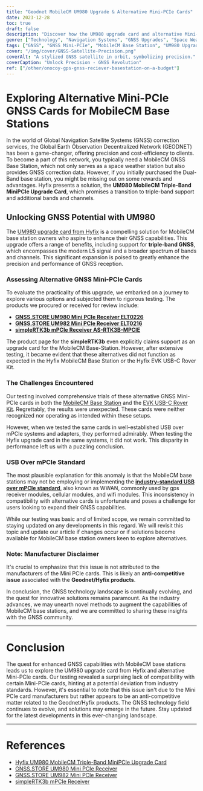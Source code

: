 ```yaml
---
title: "Geodnet MobileCM UM980 Upgrade & Alternative Mini-PCIe Cards"
date: 2023-12-28
toc: true
draft: false
description: "Discover how the UM980 upgrade card and alternative Mini-PCIe cards can supercharge your GNSS capabilities. Are MobileCM Base Stations ready for a revolution?"
genre: ["Technology", "Navigation Systems", "GNSS Upgrades", "Space Weather Stations", "Alternative GNSS Cards", "Hyfix UM980", "GNSS Reception", "Geodnet Solutions", "Satellite Technology", "Precision Positioning"]
tags: ["GNSS", "GNSS Mini-PCIe", "MobileCM Base Station", "UM980 Upgrade Card", "GNSS Correction Services", "Triple-Band GNSS", "Hyfix", "Global Navigation Satellite Systems", "USB over mPCIe", "Geodnet", "Space Weather Station", "GNSS Reception", "Alternative GNSS Cards", "Technology Solutions", "Hyfix Products", "GNSS Upgrade", "Satellite Signals", "Precision Positioning", "GNSS Testing", "Industry Standards", "Anti-Competitive Issue", "GNSS Mini-PCIe Compatibility", "UM980 Review", "Hyfix UM980 Upgrade", "GNSS Technology Landscape", "Hyfix UM980 Compatibility", "MobileCM Base Station Upgrade", "Geodnet Challenges", "GNSS Mini-PCIe Cards", "MobileCM Base Station Testing"]
cover: "/img/cover/GNSS-Satellite-Precision.png"
coverAlt: "A stylized GNSS satellite in orbit, symbolizing precision."
coverCaption: "Unlock Precision - GNSS Revolution"
ref: ["/other/onocoy-gps-gnss-reciever-basestation-on-a-budget"]
---
```


# Exploring Alternative Mini-PCIe GNSS Cards for MobileCM Base Stations

In the world of Global Navigation Satellite Systems (GNSS) correction services, the Global Earth Observation Decentralized Network (GEODNET) has been a game-changer, offering precision and cost-efficiency to clients. To become a part of this network, you typically need a MobileCM GNSS Base Station, which not only serves as a space weather station but also provides GNSS correction data. However, if you initially purchased the Dual-Band base station, you might be missing out on some rewards and advantages. Hyfix presents a solution, the **UM980 MobileCM Triple-Band MiniPCIe Upgrade Card**, which promises a transition to triple-band support and additional bands and channels. 

## Unlocking GNSS Potential with UM980

The [UM980 upgrade card from Hyfix](https://hyfix.ai/products/mobilecm-triple-band-minipcie-upgrade-card) is a compelling solution for MobileCM base station owners who aspire to enhance their GNSS capabilities. This upgrade offers a range of benefits, including support for **triple-band GNSS**, which encompasses the modern L5 signal and a broader spectrum of bands and channels. This significant expansion is poised to greatly enhance the precision and performance of GNSS reception.

### Assessing Alternative GNSS Mini-PCIe Cards

To evaluate the practicality of this upgrade, we embarked on a journey to explore various options and subjected them to rigorous testing. The products we procured or received for review include:

- **[GNSS.STORE UM980 Mini PCIe Receiver ELT0226](https://gnss.store/unicore-gnss-modules/251-elt0226.html)**
- **[GNSS.STORE UM982 Mini PCIe Receiver ELT0216](https://gnss.store/um982-gnss-modules/243-elt0216.html)**
- **[simpleRTK3b mPCIe Receiver AS-RTK3B-MPCIE](https://www.ardusimple.com/product/simplertk3b-mpcie-septentrio-mosaic/)**

The product page for the **simpleRTK3b** even explicitly claims support as an upgrade card for the MobileCM Base-Station. However, after extensive testing, it became evident that these alternatives did not function as expected in the Hyfix MobileCM Base Station or the Hyfix EVK USB-C Rover Kit.

### The Challenges Encountered

Our testing involved comprehensive trials of these alternative GNSS Mini-PCIe cards in both the [MobileCM Base Station](https://hyfix.ai/products/mobilecm-space-weather-station) and the [EVK USB-C Rover Kit](https://hyfix.ai/products/evk-usb-c-rover-kit). Regrettably, the results were unexpected. These cards were neither recognized nor operating as intended within these setups.

However, when we tested the same cards in well-established USB over mPCIe systems and adapters, they performed admirably. When testing the Hyfix upgrade card in the same systems, it did not work. This disparity in performance left us with a puzzling conclusion.

### USB Over mPCIe Standard

The most plausible explanation for this anomaly is that the MobileCM base stations may not be employing or implementing the [**industry-standard USB over mPCIe standard**](https://en.wikipedia.org/wiki/PCI_Express), also known as WWAN, commonly used by gps receiver modules, cellular modules, and wifi modules. This inconsistency in compatibility with alternative cards is unfortunate and poses a challenge for users looking to expand their GNSS capabilities.

While our testing was basic and of limited scope, we remain committed to staying updated on any developments in this regard. We will revisit this topic and update our article if changes occur or if solutions become available for MobileCM base station owners keen to explore alternatives.

### Note: Manufacturer Disclaimer

It's crucial to emphasize that this issue is not attributed to the manufacturers of the Mini PCIe cards. This is likely an **anti-competitive issue** associated with the **Geodnet/Hyfix products**.

In conclusion, the GNSS technology landscape is continually evolving, and the quest for innovative solutions remains paramount. As the industry advances, we may unearth novel methods to augment the capabilities of MobileCM base stations, and we are committed to sharing these insights with the GNSS community.

______

# Conclusion

The quest for enhanced GNSS capabilities with MobileCM base stations leads us to explore the UM980 upgrade card from Hyfix and alternative Mini-PCIe cards. Our testing revealed a surprising lack of compatibility with certain Mini-PCIe cards, hinting at a potential deviation from industry standards. However, it's essential to note that this issue isn't due to the Mini PCIe card manufacturers but rather appears to be an anti-competitive matter related to the Geodnet/Hyfix products. The GNSS technology field continues to evolve, and solutions may emerge in the future. Stay updated for the latest developments in this ever-changing landscape.

______

# References

- [Hyfix UM980 MobileCM Triple-Band MiniPCIe Upgrade Card](https://hyfix.ai/products/mobilecm-triple-band-minipcie-upgrade-card)
- [GNSS.STORE UM980 Mini PCIe Receiver](https://gnss.store/unicore-gnss-modules/251-elt0226.html)
- [GNSS.STORE UM982 Mini PCIe Receiver](https://gnss.store/um982-gnss-modules/243-elt0216.html)
- [simpleRTK3b mPCIe Receiver](https://www.ardusimple.com/product/simplertk3b-mpcie-septentrio-mosaic/)

